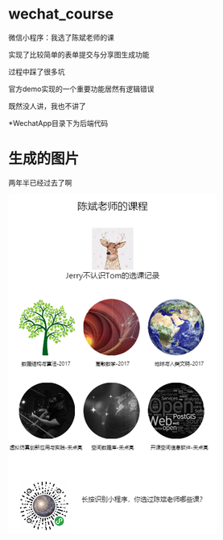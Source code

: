 # wechat_course
微信小程序：我选了陈斌老师的课

实现了比较简单的表单提交与分享图生成功能

过程中踩了很多坑

官方demo实现的一个重要功能居然有逻辑错误

既然没人讲，我也不讲了

*WechatApp目录下为后端代码

# 生成的图片

两年半已经过去了啊

![share](https://raw.githubusercontent.com/troubadour-hell/wechat_course/master/image/share.png)

